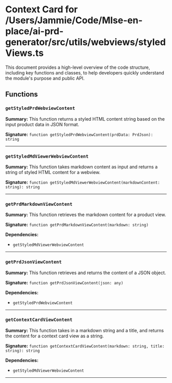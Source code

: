 # Context Card for /Users/Jammie/Code/MIse-en-place/ai-prd-generator/src/utils/webviews/styledViews.ts

This document provides a high-level overview of the code structure, including key functions and classes, to help developers quickly understand the module's purpose and public API.

## Functions

### `getStyledPrdWebviewContent`

**Summary:** This function returns a styled HTML content string based on the input product data in JSON format.

**Signature:** `function getStyledPrdWebviewContent(prdData: PrdJson): string`

---

### `getStyledMdViewerWebviewContent`

**Summary:** This function takes markdown content as input and returns a string of styled HTML content for a webview.

**Signature:** `function getStyledMdViewerWebviewContent(markdownContent: string): string`

---

### `getPrdMarkdownViewContent`

**Summary:** This function retrieves the markdown content for a product view.

**Signature:** `function getPrdMarkdownViewContent(markdown: string)`

**Dependencies:**

- `getStyledMdViewerWebviewContent`

---

### `getPrdJsonViewContent`

**Summary:** This function retrieves and returns the content of a JSON object.

**Signature:** `function getPrdJsonViewContent(json: any)`

**Dependencies:**

- `getStyledPrdWebviewContent`

---

### `getContextCardViewContent`

**Summary:** This function takes in a markdown string and a title, and returns the content for a context card view as a string.

**Signature:** `function getContextCardViewContent(markdown: string, title: string): string`

**Dependencies:**

- `getStyledMdViewerWebviewContent`

---
